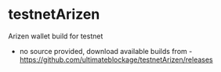 # testnetArizen
Arizen wallet build for testnet
- no source provided, download available builds from - https://github.com/ultimateblockage/testnetArizen/releases
